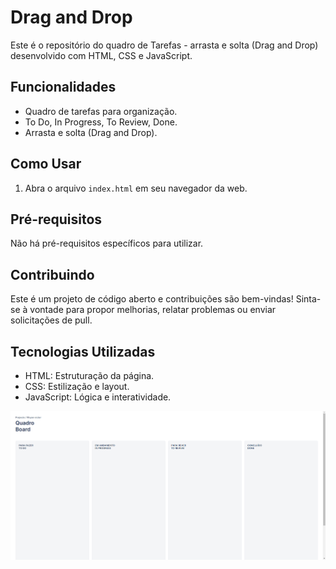 # Drag and Drop
Este é o repositório do quadro de Tarefas - arrasta e solta (Drag and Drop) desenvolvido com HTML, CSS e JavaScript.

## Funcionalidades

- Quadro de tarefas para organização.
- To Do, In Progress, To Review, Done.
- Arrasta e solta (Drag and Drop).

## Como Usar

1. Abra o arquivo `index.html` em seu navegador da web.

## Pré-requisitos

Não há pré-requisitos específicos para utilizar.

## Contribuindo

Este é um projeto de código aberto e contribuições são bem-vindas! Sinta-se à vontade para propor melhorias, relatar problemas ou enviar solicitações de pull.

## Tecnologias Utilizadas

- HTML: Estruturação da página.
- CSS: Estilização e layout.
- JavaScript: Lógica e interatividade.

![foto](https://github.com/RhyanVictoor/Quadro-de-tarefas/blob/main/image.png?raw=true)
